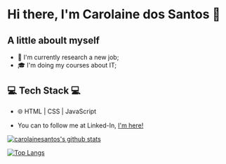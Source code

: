 # Hi there, I'm Carolaine dos Santos 👋

## A little aboult myself

- 💼 I'm currently research a new job;
- 🎓 I'm doing my courses about IT;

## 💻 Tech Stack 💻
 
- 🌐 HTML | CSS | JavaScript 

- You can to follow me at Linked-In, <a href="https://www.linkedin.com/in/carolaine-dos-santos-0ab300231/">I'm here!</a>

[![carolainesantos's github stats](https://github-readme-stats.vercel.app/api?username=carolainesantos&show_icons=true&&theme=radical&hide=["contribs","issues"])](https://github.com/renanponick)

[![Top Langs](https://github-readme-stats.vercel.app/api/top-langs/?username=carolainesantos&show_icons=true&theme=radical&layout=compact)](https://github.com/carolainesantos/github-readme-stats)
